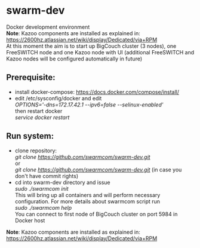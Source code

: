 # swarm-dev
Docker development environment    
__Note__: Kazoo components are installed as explained in: https://2600hz.atlassian.net/wiki/display/Dedicated/via+RPM  
At this moment the aim is to start up BigCouch cluster (3 nodes), one FreeSWITCH node and one Kazoo node with UI (additional FreeSWITCH and Kazoo nodes will be configured automatically in future)    

## Prerequisite:
* install docker-compose: https://docs.docker.com/compose/install/
* edit /etc/sysconfig/docker and edit  
_OPTIONS='-dns=172.17.42.1 --ipv6=false --selinux-enabled'_  
then restart docker  
_service docker restart_

## Run system:
* clone repository:  
_git clone https://github.com/swarmcom/swarm-dev.git_  
or  
_git clone https://github.com/swarmcom/swarm-dev.git_ (in case you don't have commit rights)
* cd into swarm-dev directory and issue  
_sudo ./swarmcom init_  
This will bring up all containers and will perform necessary configuration. For more details about swarmcom script run  
_sudo ./swarmcom help_  
You can connect to first node of BigCouch cluster on port 5984 in Docker host 

__Note__: Kazoo components are installed as explained in: https://2600hz.atlassian.net/wiki/display/Dedicated/via+RPM
